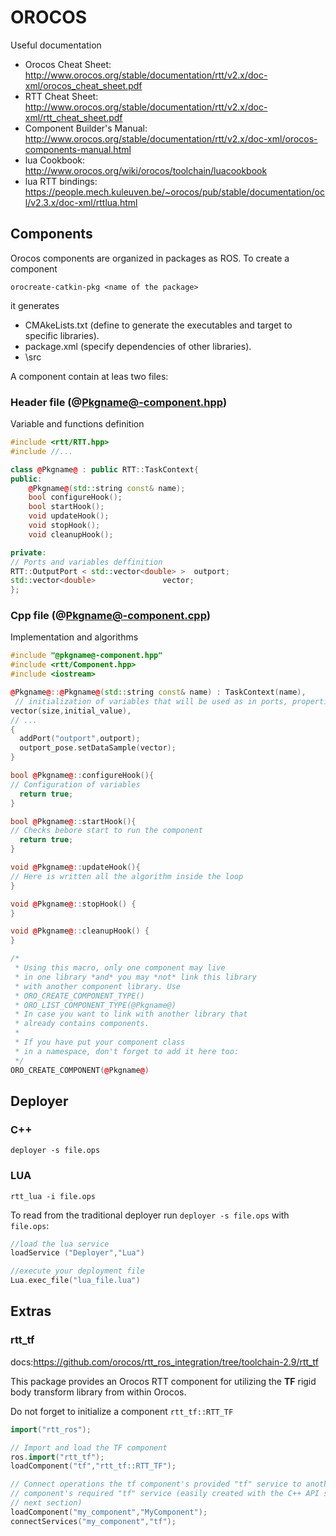 # OROCOS

Useful documentation

- Orocos Cheat Sheet: <http://www.orocos.org/stable/documentation/rtt/v2.x/doc-xml/orocos_cheat_sheet.pdf>
- RTT Cheat Sheet: <http://www.orocos.org/stable/documentation/rtt/v2.x/doc-xml/rtt_cheat_sheet.pdf>
- Component Builder's Manual: <http://www.orocos.org/stable/documentation/rtt/v2.x/doc-xml/orocos-components-manual.html>
- lua Cookbook: <http://www.orocos.org/wiki/orocos/toolchain/luacookbook>
- lua RTT bindings: <https://people.mech.kuleuven.be/~orocos/pub/stable/documentation/ocl/v2.3.x/doc-xml/rttlua.html>

## Components

Orocos components are organized in packages as ROS. To create a component

```
orocreate-catkin-pkg <name of the package>
```
it generates
- CMAkeLists.txt (define to generate the executables and target to specific libraries).
- package.xml (specify dependencies of other libraries).
- \src

A component contain at leas two files:

### Header file (@Pkgname@-component.hpp)
Variable and functions definition

```c++
#include <rtt/RTT.hpp>
#include //...

class @Pkgname@ : public RTT::TaskContext{
public:
    @Pkgname@(std::string const& name);
    bool configureHook();
    bool startHook();
    void updateHook();
    void stopHook();
    void cleanupHook();

private:
// Ports and variables deffinition
RTT::OutputPort < std::vector<double> >  outport;
std::vector<double>               vector;
};

```
### Cpp file (@Pkgname@-component.cpp)
Implementation and algorithms

```c++
#include "@pkgname@-component.hpp"
#include <rtt/Component.hpp>
#include <iostream>

@Pkgname@::@Pkgname@(std::string const& name) : TaskContext(name),
 // initialization of variables that will be used as in ports, properties services, among others.
vector(size,initial_value),
// ...
{
  addPort("outport",outport);
  outport_pose.setDataSample(vector);
}

bool @Pkgname@::configureHook(){
// Configuration of variables
  return true;
}

bool @Pkgname@::startHook(){
// Checks bebore start to run the component
  return true;
}

void @Pkgname@::updateHook(){
// Here is written all the algorithm inside the loop
}

void @Pkgname@::stopHook() {
}

void @Pkgname@::cleanupHook() {
}

/*
 * Using this macro, only one component may live
 * in one library *and* you may *not* link this library
 * with another component library. Use
 * ORO_CREATE_COMPONENT_TYPE()
 * ORO_LIST_COMPONENT_TYPE(@Pkgname@)
 * In case you want to link with another library that
 * already contains components.
 *
 * If you have put your component class
 * in a namespace, don't forget to add it here too:
 */
ORO_CREATE_COMPONENT(@Pkgname@)
```

## Deployer

### C++
`deployer -s file.ops`


### LUA
`rtt_lua -i file.ops`

To read from the traditional deployer run `deployer -s file.ops` with `file.ops`:

```c++
//load the lua service
loadService ("Deployer","Lua")

//execute your deployment file
Lua.exec_file("lua_file.lua")
```


## Extras
### rtt_tf
docs:<https://github.com/orocos/rtt_ros_integration/tree/toolchain-2.9/rtt_tf>

This package provides an Orocos RTT component for utilizing the **TF** rigid body transform library from within Orocos.

Do not forget to initialize a component `rtt_tf::RTT_TF`

```c++
import("rtt_ros");

// Import and load the TF component
ros.import("rtt_tf");
loadComponent("tf","rtt_tf::RTT_TF");

// Connect operations the tf component's provided "tf" service to another
// component's required "tf" service (easily created with the C++ API shown in the
// next section)
loadComponent("my_component","MyComponent");
connectServices("my_component","tf");
```
